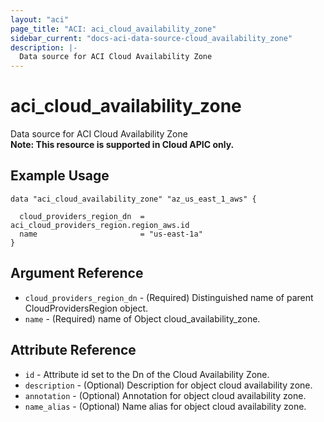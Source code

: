 ```yaml
---
layout: "aci"
page_title: "ACI: aci_cloud_availability_zone"
sidebar_current: "docs-aci-data-source-cloud_availability_zone"
description: |-
  Data source for ACI Cloud Availability Zone
---
```


# aci_cloud_availability_zone #
Data source for ACI Cloud Availability Zone  
<b>Note: This resource is supported in Cloud APIC only.</b>
## Example Usage ##

```hcl
data "aci_cloud_availability_zone" "az_us_east_1_aws" {

  cloud_providers_region_dn  = aci_cloud_providers_region.region_aws.id
  name                       = "us-east-1a"
}
```
## Argument Reference ##
* `cloud_providers_region_dn` - (Required) Distinguished name of parent CloudProvidersRegion object.
* `name` - (Required) name of Object cloud_availability_zone.



## Attribute Reference

* `id` - Attribute id set to the Dn of the Cloud Availability Zone.
* `description` - (Optional) Description for object cloud availability zone.
* `annotation` - (Optional) Annotation for object cloud availability zone.
* `name_alias` - (Optional) Name alias for object cloud availability zone.
